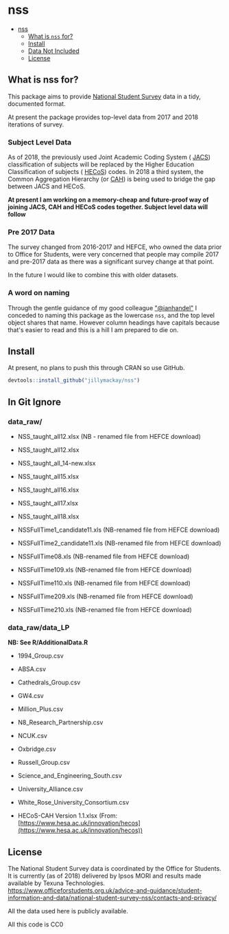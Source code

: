 # nss
- [nss](#nss)
    + [What is `nss` for?](#what-is-nss-for)
    + [Install](#install)
    + [Data Not Included](#in-git-ignore)
    + [License](#license)



## What is nss for?
This package aims to provide [National Student Survey](https://www.officeforstudents.org.uk/advice-and-guidance/student-information-and-data/national-student-survey-nss/) data in a tidy, documented format. 

At present the package provides top-level data from 2017 and 2018 iterations of survey.


### Subject Level Data
As of 2018, the previously used Joint Academic Coding System ( [JACS](https://www.hesa.ac.uk/support/documentation/jacs)) classification of subjects will be replaced by the Higher Education Classification of subjects ( [HECoS](https://www.hesa.ac.uk/innovation/hecos)) codes. In 2018 a third system, the Common Aggregation Hierarchy (or [CAH](https://www.hesa.ac.uk/innovation/hecos)) is being used to bridge the gap between JACS and HECoS. 

**At present I am working on a memory-cheap and future-proof way of joining JACS, CAH and HECoS codes together. Subject level data will follow**


### Pre 2017 Data

The survey changed from 2016-2017 and HEFCE, who owned the data prior to Office for Students, were very concerned that people may compile 2017 and pre-2017 data as there was a significant survey change at that point. 

In the future I would like to combine this with older datasets. 


### A word on naming
Through the gentle guidance of my good colleague ["@ianhandel"](https://github.com/ianhandel) I conceded to naming this package as the lowercase `nss`, and the top level object shares that name. However column headings have capitals because that's easier to read and this is a hill I am prepared to die on. 



## Install
At present, no plans to push this through CRAN so use GitHub.


``` r
devtools::install_github("jillymackay/nss")
```



## In Git Ignore

### data_raw/

+ NSS_taught_all12.xlsx (NB - renamed file from HEFCE download)

+ NSS_taught_all12.xlsx

+ NSS_taught_all_14-new.xlsx

+ NSS_taught_all15.xlsx

+ NSS_taught_all16.xlsx

+ NSS_taught_all17.xlsx

+ NSS_taught_all18.xlsx

+ NSSFullTime1_candidate11.xls (NB-renamed file from HEFCE download)

+ NSSFullTime2_candidate11.xls (NB-renamed file from HEFCE download)

+ NSSFullTime08.xls (NB-renamed file from HEFCE download)

+ NSSFullTime109.xls (NB-renamed file from HEFCE download)

+ NSSFullTime110.xls (NB-renamed file from HEFCE download)

+ NSSFullTime209.xls (NB-renamed file from HEFCE download)

+ NSSFullTime210.xls (NB-renamed file from HEFCE download)

### data_raw/data_LP
**NB: See R/AdditionalData.R**
+ 1994_Group.csv

+ ABSA.csv

+ Cathedrals_Group.csv

+ GW4.csv

+ Million_Plus.csv

+ N8_Research_Partnership.csv

+ NCUK.csv

+ Oxbridge.csv

+ Russell_Group.csv

+ Science_and_Engineering_South.csv

+ University_Alliance.csv

+ White_Rose_University_Consortium.csv

+ HECoS-CAH Version 1.1.xlsx  (From: [https://www.hesa.ac.uk/innovation/hecos](https://www.hesa.ac.uk/innovation/hecos))


License
-------

The National Student Survey data is coordinated by the Office for Students. It is currently (as of 2018) delivered by Ipsos MORI and results made available by Texuna Technologies.
https://www.officeforstudents.org.uk/advice-and-guidance/student-information-and-data/national-student-survey-nss/contacts-and-privacy/

All the data used here is publicly available. 

All this code is CC0

